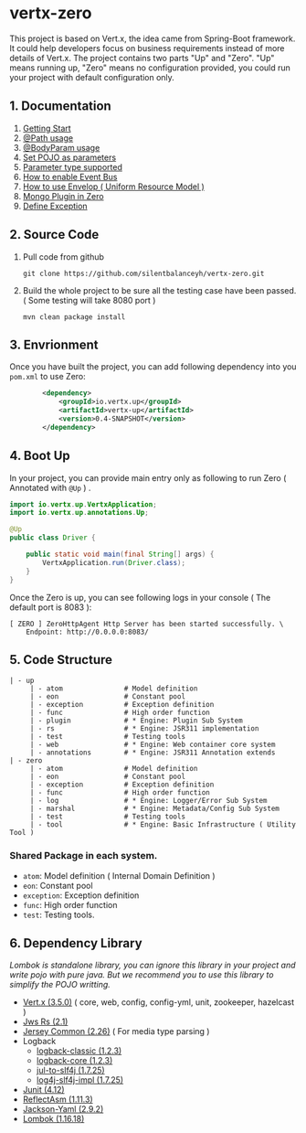 # vertx-zero

This project is based on Vert.x, the idea came from Spring-Boot framework. It could help developers focus on business requirements instead of more details of Vert.x. The project contains two parts "Up" and "Zero". "Up" means running up, "Zero" means no configuration provided, you could run your project with default configuration only. 

## 1. Documentation

1. [Getting Start](doc/zero-starter.md)
2. [@Path usage](doc/zero-path.md)
3. [@BodyParam usage](doc/zero-param.md)
4. [Set POJO as parameters](doc/zero-pojo.md)
5. [Parameter type supported](doc/zero-typed.md)
6. [How to enable Event Bus](doc/zero-worker.md)
7. [How to use Envelop ( Uniform Resource Model )](doc/zero-envelop.md)
8. [Mongo Plugin in Zero](doc/zero-mongo.md)
9. [Define Exception](doc/zero-error.md)

## 2. Source Code

1. Pull code from github

	```
	git clone https://github.com/silentbalanceyh/vertx-zero.git
	```

2. Build the whole project to be sure all the testing case have been passed. ( Some testing will take 8080 port )

	```
	mvn clean package install
	```

## 3. Envrionment

Once you have built the project, you can add following dependency into you `pom.xml` to use Zero:

```xml
        <dependency>
            <groupId>io.vertx.up</groupId>
            <artifactId>vertx-up</artifactId>
            <version>0.4-SNAPSHOT</version>
        </dependency>
```

## 4. Boot Up

In your project, you can provide main entry only as following to run Zero ( Annotated with `@Up` ) .

```java
import io.vertx.up.VertxApplication;
import io.vertx.up.annotations.Up;

@Up
public class Driver {

    public static void main(final String[] args) {
        VertxApplication.run(Driver.class);
    }
}
```

Once the Zero is up, you can see following logs in your console ( The default port is 8083 ):

```
[ ZERO ] ZeroHttpAgent Http Server has been started successfully. \
	Endpoint: http://0.0.0.0:8083/
```

## 5. Code Structure

```
| - up
     | - atom				# Model definition
     | - eon				# Constant pool
     | - exception			# Exception definition
     | - func				# High order function
     | - plugin				# * Engine: Plugin Sub System
     | - rs					# * Engine: JSR311 implementation
     | - test				# Testing tools
     | - web				# * Engine: Web container core system
     | - annotations		# * Engine: JSR311 Annotation extends
| - zero
     | - atom				# Model definition
     | - eon				# Constant pool
     | - exception			# Exception definition
     | - func				# High order function
     | - log				# * Engine: Logger/Error Sub System
     | - marshal			# * Engine: Metadata/Config Sub System
     | - test				# Testing tools
     | - tool				# * Engine: Basic Infrastructure ( Utility Tool )
```

### Shared Package in each system.

* `atom`: Model definition ( Internal Domain Definition )
* `eon`: Constant pool 
* `exception`: Exception definition
* `func`: High order function
* `test`: Testing tools.

 
## 6. Dependency Library

*Lombok is standalone library, you can ignore this library in your project and write pojo with pure java. But we recommend you to use this library to simplify the POJO writting.*

* [Vert.x (3.5.0)](http://www.mvnrepository.com/artifact/io.vertx) ( core, web, config, config-yml, unit, zookeeper, hazelcast )
* [Jws Rs (2.1)](http://mvnrepository.com/artifact/javax.ws.rs/javax.ws.rs-api) 
* [Jersey Common (2.26)](http://mvnrepository.com/artifact/org.glassfish.jersey.core/jersey-common) ( For media type parsing )
* Logback
	* [logback-classic (1.2.3)](http://mvnrepository.com/artifact/ch.qos.logback/logback-classic)
	* [logback-core (1.2.3)](http://mvnrepository.com/artifact/ch.qos.logback/logback-core)
	* [jul-to-slf4j (1.7.25)](http://mvnrepository.com/artifact/org.slf4j/jul-to-slf4j)
	* [log4j-slf4j-impl (1.7.25)](https://mvnrepository.com/artifact/org.apache.logging.log4j/log4j-slf4j-impl)
* [Junit (4.12)](http://mvnrepository.com/artifact/junit/junit)
* [ReflectAsm (1.11.3)](http://www.mvnrepository.com/artifact/com.esotericsoftware/reflectasm/)
* [Jackson-Yaml (2.9.2)](http://www.mvnrepository.com/artifact/com.fasterxml.jackson.dataformat/jackson-dataformat-yaml)
* [Lombok (1.16.18)](http://mvnrepository.com/artifact/org.projectlombok/lombok)
